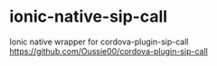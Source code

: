 # ionic-native-sip-call
Ionic native wrapper for cordova-plugin-sip-call https://github.com/Oussie00/cordova-plugin-sip-call
